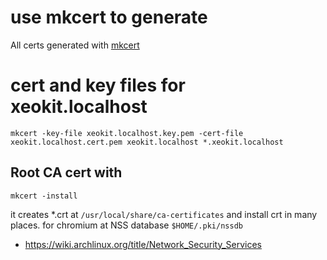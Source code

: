 
# use mkcert to generate
All certs generated with [mkcert](https://github.com/FiloSottile/mkcert)

# cert and key files for xeokit.localhost

`mkcert -key-file xeokit.localhost.key.pem -cert-file xeokit.localhost.cert.pem xeokit.localhost *.xeokit.localhost`


## Root CA cert with

`mkcert -install`

it creates *.crt at `/usr/local/share/ca-certificates` and install crt in many places. for chromium at NSS database `$HOME/.pki/nssdb` 

* https://wiki.archlinux.org/title/Network_Security_Services


